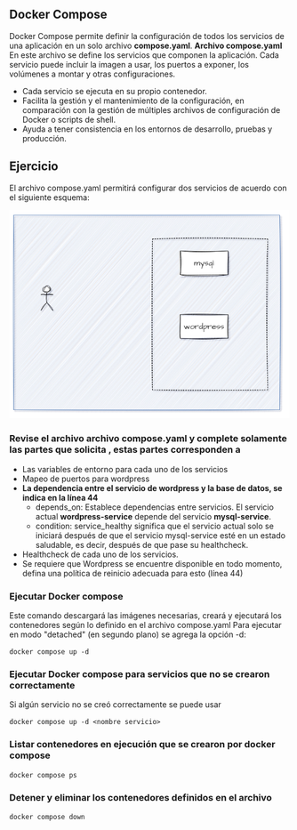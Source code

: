 ## Docker Compose

Docker Compose permite definir la configuración de todos los servicios de una aplicación en un solo archivo **compose.yaml**.
**Archivo compose.yaml**
En este archivo  se define los servicios que componen la aplicación. 
Cada servicio puede incluir la imagen a usar, los puertos a exponer, los volúmenes a montar y otras configuraciones.
- Cada servicio se ejecuta en su propio contenedor. 
- Facilita la gestión y el mantenimiento de la configuración, en comparación con la gestión de múltiples archivos de configuración de Docker o scripts de shell. 
- Ayuda a tener consistencia en los entornos de desarrollo, pruebas y producción.


## Ejercicio
El archivo compose.yaml permitirá configurar dos servicios de acuerdo con el siguiente esquema:

![Escenario docker compose](escenario-docker-compose.png)

### Revise el archivo archivo compose.yaml y complete solamente las partes que solicita <valor>, estas partes corresponden a
- Las variables de entorno para cada uno de los servicios
- Mapeo de puertos para wordpress 
- **La dependencia entre el servicio de wordpress y la base de datos, se indica en la línea 44**
  - depends_on: Establece dependencias entre servicios. El servicio actual **wordpress-service** depende del servicio **mysql-service**.
  - condition: service_healthy significa que el servicio actual solo se iniciará después de que el servicio mysql-service esté en un estado saludable, es decir, después de que pase su healthcheck.
- Healthcheck de cada uno de los servicios.
- Se requiere que Wordpress se encuentre disponible en todo momento, defina una política de reinicio adecuada para esto (línea 44)

### Ejecutar Docker compose
Este comando descargará las imágenes necesarias, creará y ejecutará los contenedores según lo definido en el archivo compose.yaml
Para ejecutar en modo "detached" (en segundo plano) se agrega la opción -d:
```
docker compose up -d
```

### Ejecutar Docker compose para servicios que no se crearon correctamente
Si algún servicio no se creó correctamente se puede usar
```
docker compose up -d <nombre servicio>
```

### Listar contenedores en ejecución que se crearon por docker compose
```
docker compose ps
```

### Detener y eliminar los contenedores definidos en el archivo
```
docker compose down
```